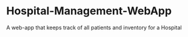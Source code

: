 # Hospital-Management-WebApp
A web-app that keeps track of all patients and inventory for a Hospital
